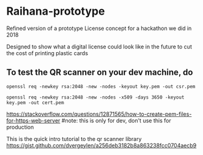 # Raihana-prototype
Refined version of a prototype License concept for a hackathon we did in 2018


Designed to show what a digital license could look like in the future to cut the cost of printing plastic cards

## To test the QR scanner on your dev machine, do 
`openssl req -newkey rsa:2048 -new -nodes -keyout key.pem -out csr.pem`

`openssl req -newkey rsa:2048 -new -nodes -x509 -days 3650 -keyout key.pem -out cert.pem`

https://stackoverflow.com/questions/12871565/how-to-create-pem-files-for-https-web-server
#note: this is only for dev, don't use this for production


This is the quick intro tutorial to the qr scanner library
https://gist.github.com/dvergeylen/a256deb3182b8a863238fcc0704aecb9
